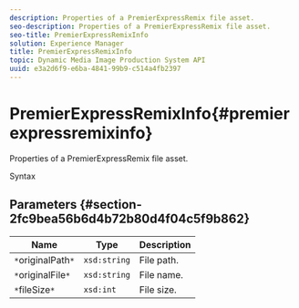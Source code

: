 ```yaml
---
description: Properties of a PremierExpressRemix file asset.
seo-description: Properties of a PremierExpressRemix file asset.
seo-title: PremierExpressRemixInfo
solution: Experience Manager
title: PremierExpressRemixInfo
topic: Dynamic Media Image Production System API
uuid: e3a2d6f9-e6ba-4841-99b9-c514a4fb2397
---
```


# PremierExpressRemixInfo{#premierexpressremixinfo}

Properties of a PremierExpressRemix file asset.

 Syntax 

## Parameters {#section-2fc9bea56b6d4b72b80d4f04c5f9b862}

|  Name  | Type  | Description  |
|---|---|---|
|  `*`originalPath`*`  | `xsd:string`  | File path.  |
|  `*`originalFile`*`  | `xsd:string`  | File name.  |
|  `*`fileSize`*`  | `xsd:int`  | File size.  |

